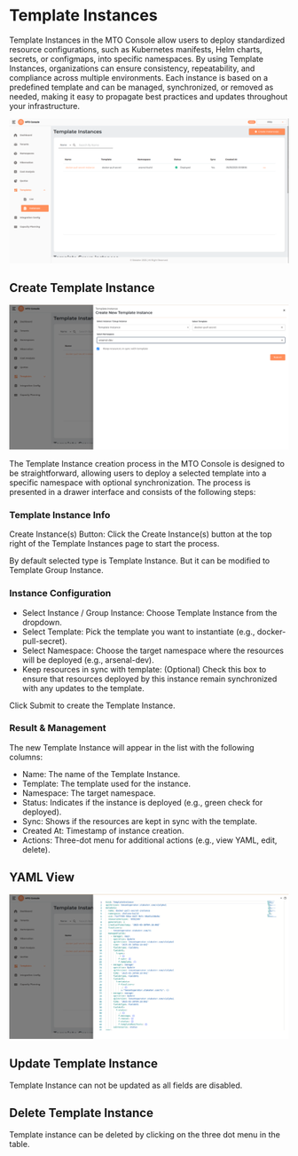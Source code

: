 # Template Instances

Template Instances in the MTO Console allow users to deploy standardized resource configurations, such as Kubernetes manifests, Helm charts, secrets, or configmaps, into specific namespaces. By using Template Instances, organizations can ensure consistency, repeatability, and compliance across multiple environments. Each instance is based on a predefined template and can be managed, synchronized, or removed as needed, making it easy to propagate best practices and updates throughout your infrastructure.

![templateInstances](../images/templateInstances.png)

## Create Template Instance

![templateInstanceCrudDrawer](../images/templateInstanceCrudDrawer.png)

The Template Instance creation process in the MTO Console is designed to be straightforward, allowing users to deploy a selected template into a specific namespace with optional synchronization. The process is presented in a drawer interface and consists of the following steps:

### Template Instance Info

Create Instance(s) Button: Click the Create Instance(s) button at the top right of the Template Instances page to start the process.

By default selected type is Template Instance. But it can be modified to Template Group Instance.

### Instance Configuration

- Select Instance / Group Instance: Choose Template Instance from the dropdown.
- Select Template: Pick the template you want to instantiate (e.g., docker-pull-secret).
- Select Namespace: Choose the target namespace where the resources will be deployed (e.g., arsenal-dev).
- Keep resources in sync with template: (Optional) Check this box to ensure that resources deployed by this instance remain synchronized with any updates to the template.

Click Submit to create the Template Instance.

### Result & Management

The new Template Instance will appear in the list with the following columns:

- Name: The name of the Template Instance.
- Template: The template used for the instance.
- Namespace: The target namespace.
- Status: Indicates if the instance is deployed (e.g., green check for deployed).
- Sync: Shows if the resources are kept in sync with the template.
- Created At: Timestamp of instance creation.
- Actions: Three-dot menu for additional actions (e.g., view YAML, edit, delete).

## YAML View

![templateInstanceYAML](../images/templateInstanceYAMLView.png)

## Update Template Instance

Template Instance can not be updated as all fields are disabled.

## Delete Template Instance

Template instance can be deleted by clicking on the three dot menu in the table.
